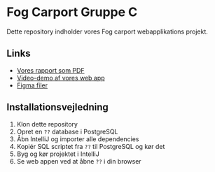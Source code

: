 # Fog Carport Gruppe C

Dette repository indholder vores Fog carport webapplikations projekt.

## Links
- [Vores rapport som PDF]()
- [Video-demo af vores web app](https://www.youtube.com/watch?v=kcoIhAZ_xQo)
- [Figma filer]()

## Installationsvejledning
1. Klon dette repository
2. Opret en `??` database i PostgreSQL
3. Åbn IntelliJ og importer alle dependencies
4. Kopiér SQL scriptet fra `??` til PostgreSQL og kør det
5. Byg og kør projektet i IntelliJ
6. Se web appen ved at åbne `??` i din browser
